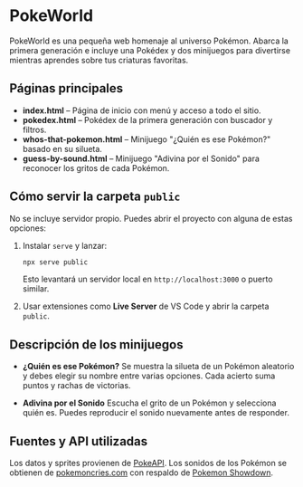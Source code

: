 # PokeWorld

PokeWorld es una pequeña web homenaje al universo Pokémon. Abarca la primera generación e incluye una Pokédex y dos minijuegos para divertirse mientras aprendes sobre tus criaturas favoritas.

## Páginas principales

- **index.html** – Página de inicio con menú y acceso a todo el sitio.
- **pokedex.html** – Pokédex de la primera generación con buscador y filtros.
- **whos-that-pokemon.html** – Minijuego "¿Quién es ese Pokémon?" basado en su silueta.
- **guess-by-sound.html** – Minijuego "Adivina por el Sonido" para reconocer los gritos de cada Pokémon.

## Cómo servir la carpeta `public`

No se incluye servidor propio. Puedes abrir el proyecto con alguna de estas opciones:

1. Instalar `serve` y lanzar:

   ```bash
   npx serve public
   ```

   Esto levantará un servidor local en `http://localhost:3000` o puerto similar.

2. Usar extensiones como **Live Server** de VS Code y abrir la carpeta `public`.

## Descripción de los minijuegos

- **¿Quién es ese Pokémon?**
  Se muestra la silueta de un Pokémon aleatorio y debes elegir su nombre entre varias opciones. Cada acierto suma puntos y rachas de victorias.

- **Adivina por el Sonido**
  Escucha el grito de un Pokémon y selecciona quién es. Puedes reproducir el sonido nuevamente antes de responder.

## Fuentes y API utilizadas

Los datos y sprites provienen de [PokeAPI](https://pokeapi.co/). Los sonidos de los Pokémon se obtienen de [pokemoncries.com](https://pokemoncries.com) con respaldo de [Pokemon Showdown](https://play.pokemonshowdown.com).

